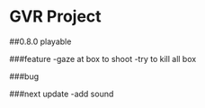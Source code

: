 # GVR Project
##0.8.0 playable

###feature
-gaze at box to shoot
-try to kill all box

###bug

###next update
-add sound